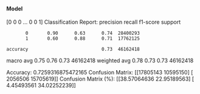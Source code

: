 #### Model
[0 0 0 ... 0 0 1]
Classification Report:
              precision    recall  f1-score   support

           0       0.90      0.63      0.74  28400293
           1       0.60      0.88      0.71  17762125

    accuracy                           0.73  46162418
   macro avg       0.75      0.76      0.73  46162418
weighted avg       0.78      0.73      0.73  46162418

Accuracy: 0.7259316875472165
Confusion Matrix:
[[17805143 10595150]
 [ 2056506 15705619]]
Confusion Matrix (%):
[[38.57064636 22.95189563]
 [ 4.45493561 34.02252239]]
